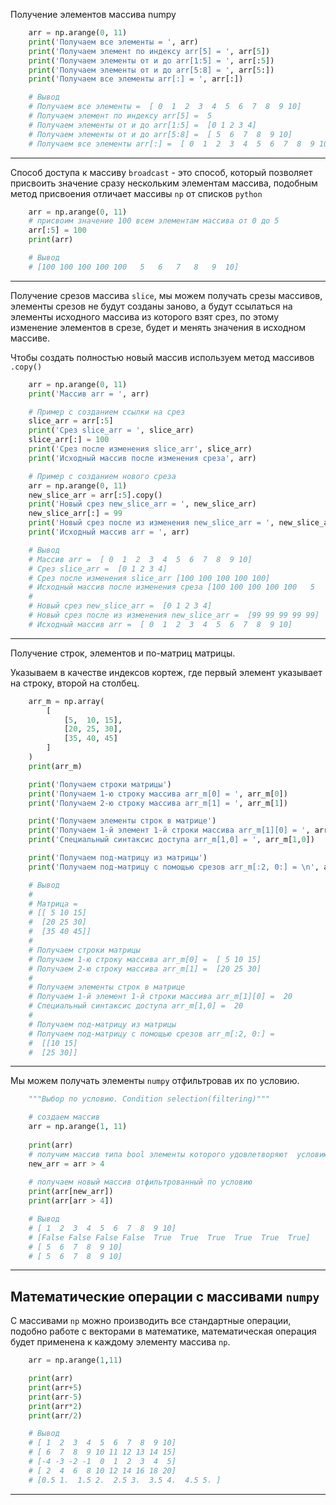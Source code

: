 
Получение элементов массива numpy

```python
    arr = np.arange(0, 11)
    print('Получаем все элементы = ', arr)
    print('Получаем элемент по индексу arr[5] = ', arr[5])
    print('Получаем элементы от и до arr[1:5] = ', arr[:5])
    print('Получаем элементы от и до arr[5:8] = ', arr[5:])
    print('Получаем все элементы arr[:] = ', arr[:])

    # Вывод
    # Получаем все элементы =  [ 0  1  2  3  4  5  6  7  8  9 10]
    # Получаем элемент по индексу arr[5] =  5
    # Получаем элементы от и до arr[1:5] =  [0 1 2 3 4]
    # Получаем элементы от и до arr[5:8] =  [ 5  6  7  8  9 10]
    # Получаем все элементы arr[:] =  [ 0  1  2  3  4  5  6  7  8  9 10]
```

---

Способ доступа к массиву `broadcast` - это способ, который позволяет присвоить
значение сразу нескольким элементам массива, подобным метод присвоения отличает
массивы `np` от списков `python`

```python
    arr = np.arange(0, 11)
    # присвоим значение 100 всем элементам массива от 0 до 5
    arr[:5] = 100
    print(arr)

    # Вывод
    # [100 100 100 100 100   5   6   7   8   9  10]
```

---

Получение срезов массива `slice`, мы можем получать срезы массивов, элементы 
срезов не будут созданы заново, а будут ссылаться на элементы исходного массива
из которого взят срез, по этому изменение элементов в срезе, будет и менять 
значения в исходном массиве.

Чтобы создать полностью новый массив используем метод массивов `.copy()`

```python
    arr = np.arange(0, 11)
    print('Массив arr = ', arr)

    # Пример с созданием ссылки на срез
    slice_arr = arr[:5]
    print('Срез slice_arr = ', slice_arr)
    slice_arr[:] = 100
    print('Срез после изменения slice_arr', slice_arr)
    print('Исходный массив после изменения среза', arr)

    # Пример с созданием нового среза 
    arr = np.arange(0, 11)
    new_slice_arr = arr[:5].copy()
    print('Новый срез new_slice_arr = ', new_slice_arr)
    new_slice_arr[:] = 99
    print('Новый срез после из изменения new_slice_arr = ', new_slice_arr)
    print('Исходный массив arr = ', arr)

    # Вывод
    # Массив arr =  [ 0  1  2  3  4  5  6  7  8  9 10]
    # Срез slice_arr =  [0 1 2 3 4]
    # Срез после изменения slice_arr [100 100 100 100 100]
    # Исходный массив после изменения среза [100 100 100 100 100   5   6   7   8   9  10]
    # 
    # Новый срез new_slice_arr =  [0 1 2 3 4]
    # Новый срез после из изменения new_slice_arr =  [99 99 99 99 99]
    # Исходный массив arr =  [ 0  1  2  3  4  5  6  7  8  9 10]
```

---

Получение строк, элементов и по-матриц матрицы.

Указываем в качестве индексов кортеж, где первый элемент указывает на строку,
второй на столбец.

```python
    arr_m = np.array(
        [
            [5,  10, 15],
            [20, 25, 30],
            [35, 40, 45]
        ]
    )
    print(arr_m)

    print('Получаем строки матрицы')
    print('Получаем 1-ю строку массива arr_m[0] = ', arr_m[0])
    print('Получаем 2-ю строку массива arr_m[1] = ', arr_m[1])

    print('Получаем элементы строк в матрице')
    print('Получаем 1-й элемент 1-й строки массива arr_m[1][0] = ', arr_m[1][0])
    print('Специальный синтаксис доступа arr_m[1,0] = ', arr_m[1,0])

    print('Получаем под-матрицу из матрицы')
    print('Получаем под-матрицу с помощью срезов arr_m[:2, 0:] = \n', arr_m[:2, 1:])

    # Вывод
    # 
    # Матрица = 
    # [[ 5 10 15]
    #  [20 25 30]
    #  [35 40 45]]
    # 
    # Получаем строки матрицы
    # Получаем 1-ю строку массива arr_m[0] =  [ 5 10 15]
    # Получаем 2-ю строку массива arr_m[1] =  [20 25 30]
    # 
    # Получаем элементы строк в матрице
    # Получаем 1-й элемент 1-й строки массива arr_m[1][0] =  20
    # Специальный синтаксис доступа arr_m[1,0] =  20
    # 
    # Получаем под-матрицу из матрицы
    # Получаем под-матрицу с помощью срезов arr_m[:2, 0:] = 
    #  [[10 15]
    #  [25 30]]
```

---

Мы можем получать элементы `numpy` отфильтровав их по условию.

```python
    """Выбор по условию. Condition selection(filtering)"""

    # создаем массив
    arr = np.arange(1, 11)
    
    print(arr)
    # получим массив типа bool элементы которого удовлетворяют  условию
    new_arr = arr > 4
    
    # получаем новый массив отфильтрованный по условию
    print(arr[new_arr])
    print(arr[arr > 4])

    # Вывод        
    # [ 1  2  3  4  5  6  7  8  9 10]
    # [False False False False  True  True  True  True  True  True]
    # [ 5  6  7  8  9 10]
    # [ 5  6  7  8  9 10]
```

---
Математические операции с массивами `numpy`
---

С массивами `np` можно производить все стандартные операции, подобно работе 
с векторами в математике, математическая операция будет применена к каждому
элементу массива `np`.

```python
    arr = np.arange(1,11)

    print(arr)
    print(arr+5)
    print(arr-5)
    print(arr*2)
    print(arr/2)

    # Вывод
    # [ 1  2  3  4  5  6  7  8  9 10]
    # [ 6  7  8  9 10 11 12 13 14 15]
    # [-4 -3 -2 -1  0  1  2  3  4  5]
    # [ 2  4  6  8 10 12 14 16 18 20]
    # [0.5 1.  1.5 2.  2.5 3.  3.5 4.  4.5 5. ]
```

---


